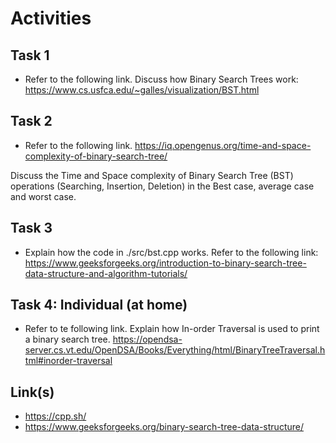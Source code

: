 # Activities

## Task 1

- Refer to the following link. Discuss how Binary Search Trees work:
  https://www.cs.usfca.edu/~galles/visualization/BST.html

## Task 2

- Refer to the following link.
  https://iq.opengenus.org/time-and-space-complexity-of-binary-search-tree/

Discuss the Time and Space complexity of Binary Search Tree (BST) operations (Searching, Insertion, Deletion) in the Best case, average case and worst case.

## Task 3

- Explain how the code in ./src/bst.cpp works. Refer to the following link:
  https://www.geeksforgeeks.org/introduction-to-binary-search-tree-data-structure-and-algorithm-tutorials/

## Task 4: Individual (at home)

- Refer to te following link. Explain how In-order Traversal is used to print a binary search tree.
  https://opendsa-server.cs.vt.edu/OpenDSA/Books/Everything/html/BinaryTreeTraversal.html#inorder-traversal

## Link(s)

- https://cpp.sh/
- https://www.geeksforgeeks.org/binary-search-tree-data-structure/
